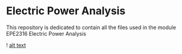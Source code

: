 # Electric Power Analysis
This repository is dedicated to contain all the files used in the module EPE2316 Electric Power Analysis

! [alt text](https://github.com/fglongatt/ElectricalPowerAnalysis/blob/master/Logo%20EPE2216.png)
